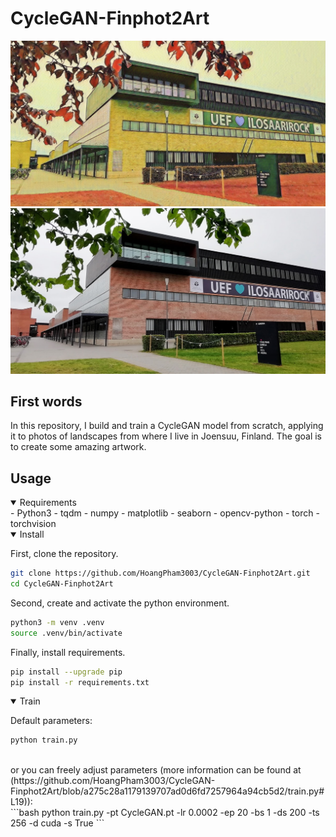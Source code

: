 # CycleGAN-Finphot2Art

![UEF_art](assets/UEF_art.jpg) ![UEF_photo](assets/UEF_photo.jpg)

## First words
In this repository, I build and train a CycleGAN model from scratch, applying it to photos of landscapes from where I live in Joensuu, Finland. The goal is to create some amazing artwork.

## Usage
<details open>
<summary>Requirements</summary>
- Python3
- tqdm
- numpy
- matplotlib
- seaborn
- opencv-python
- torch
- torchvision
</details>

<details open>
<summary>Install</summary>

First, clone the repository.
```bash
git clone https://github.com/HoangPham3003/CycleGAN-Finphot2Art.git
cd CycleGAN-Finphot2Art
```
Second, create and activate the python environment.
```bash
python3 -m venv .venv
source .venv/bin/activate
```
Finally, install requirements.
```bash
pip install --upgrade pip
pip install -r requirements.txt
```
</details>

<details open>
<summary>Train</summary>

Default parameters:
```bash
python train.py
```
<br>
or you can freely adjust parameters (more information can be found at (https://github.com/HoangPham3003/CycleGAN-Finphot2Art/blob/a275c28a1179139707ad0d6fd7257964a94cb5d2/train.py#L19)):
<br>
```bash
python train.py -pt CycleGAN.pt -lr 0.0002 -ep 20 -bs 1 -ds 200 -ts 256 -d cuda -s True 
```
</details>
